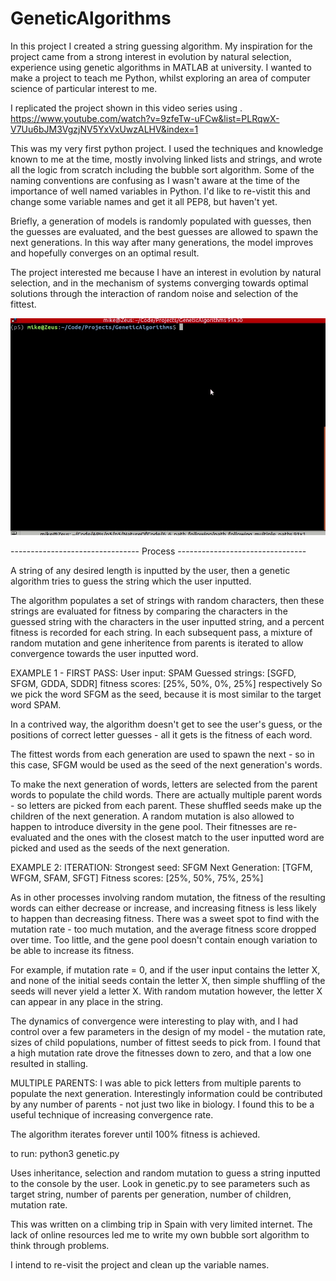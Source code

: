 # GeneticAlgorithms

In this project I created a string guessing algorithm. My inspiration for the project came from a strong interest in evolution by natural selection, experience using genetic algorithms in MATLAB at university. I wanted to make a project to teach me Python, whilst exploring an area of computer science of particular interest to me. 

I replicated the project shown in this video series using . https://www.youtube.com/watch?v=9zfeTw-uFCw&list=PLRqwX-V7Uu6bJM3VgzjNV5YxVxUwzALHV&index=1

This was my very first python project. I used the techniques and knowledge known to me at the time, mostly  involving linked lists and strings, and wrote all the logic from scratch including the bubble sort algorithm. Some of the naming conventions are confusing as I wasn't aware at the time of the importance of well named variables in Python. I'd like to re-vistit this and change some variable names and get it all PEP8, but haven't yet. 

Briefly, a generation of models is randomly populated with guesses, then the guesses are evaluated, and the best guesses are allowed to 
spawn the next generations. In this way after many generations, the model improves and hopefully converges on an optimal result. 

The project interested me because I have an interest in evolution by natural selection, and in the mechanism of systems converging towards optimal solutions through the interaction of random noise and selection of the fittest. 

![GAgif](genetic.gif)

-------------------------------- Process --------------------------------


A string of any desired length is inputted by the user, then a genetic algorithm tries to guess the string which the user inputted. 

The algorithm populates a set of strings with random characters, then these strings are evaluated for fitness by comparing the characters in the guessed string with the characters in the user inputted string, and a percent fitness is recorded for each string. In each subsequent pass, a mixture of random mutation and gene inheritence from parents is iterated to allow convergence towards the user inputted word. 

EXAMPLE 1 - FIRST PASS:
User input: SPAM
Guessed strings: [SGFD, SFGM, GDDA, SDDR]
fitness scores: [25%, 50%, 0%, 25%] respectively
So we pick the word SFGM as the seed, because it is most similar to the target word SPAM.

In a contrived way, the algorithm doesn't get to see the user's guess, or the positions of correct letter guesses - all it gets is the fitness of each word. 

The fittest words from each generation are used to spawn the next - so in this case, SFGM would be used as the seed of the next generation's words. 

To make the next generation of words, letters are selected from the parent words to populate the child words. There are actually multiple parent words - so letters are picked from each parent. These shuffled seeds make up the children of the next generation. A random mutation is also allowed to happen to introduce diversity in the gene pool. Their fitnesses are re-evaluated and the ones with the closest match to the user inputted word are picked and used as the seeds of the next generation. 

EXAMPLE 2: ITERATION:
Strongest seed: SFGM
Next Generation: [TGFM, WFGM, SFAM, SFGT]
Fitness scores: [25%, 50%, 75%, 25%]

As in other processes involving random mutation, the fitness of the resulting words can either decrease or increase, and increasing fitness is less likely to happen than decreasing fitness. There was a sweet spot to find with the mutation rate - too much mutation, and the average fitness score dropped over time. Too little, and the gene pool doesn't contain enough variation to be able to increase its fitness. 

For example, if mutation rate = 0, and if the user input contains the letter X, and none of the initial seeds contain the letter X, then simple shuffling of the seeds will never yield a letter X. With random mutation however, the letter X can appear in any place in the string. 

The dynamics of convergence were interesting to play with, and I had control over a few parameters in the design of my model - the mutation rate, sizes of child populations, number of fittest seeds to pick from. I found that a high mutation rate drove the fitnesses down to zero, and that a low one resulted in stalling. 

MULTIPLE PARENTS:
I was able to pick letters from multiple parents to populate the next generation. Interestingly information could be contributed by any number of parents - not just two like in biology. I found this to be a useful technique of increasing convergence rate.

The algorithm iterates forever until 100% fitness is achieved.

to run:
python3 genetic.py 

Uses inheritance, selection and random mutation to guess a string inputted to the console by the user. 
Look in genetic.py to see parameters such as target string, number of parents per generation, 
number of children, mutation rate.

This was written on a climbing trip in Spain with very limited internet. 
The lack of online resources led me to write my own bubble sort algorithm to think through problems.

I intend to re-visit the project and clean up the variable names.





